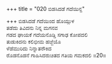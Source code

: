 +++
title = "020 ಬಿಡಸಿದಡೆ ಗದೆಯಿನ್ದ"

+++
ಬಿಡಸಿದಡೆ ಗದೆಯಿಂದ ಹೊಯ್ಗುಳ  
ತಡೆದು ತಿವಿದನು ನಿನ್ನ ಮಗನವ  
ಗಡದ ಘಾಯಕೆ ಗದೆಯನೊಡ್ಡಿ ಸಗಾಢ ಕೋಪದಲಿ  
ತುಡುಕಿದನು ಕಲಿಭೀಮ ಹಜ್ಜೆಯೊ  
ಳೆಡೆಮುರಿದು ನಿನ್ನಾತನೌಕಿದ  
ರೊಡನೊಡನೆ ಗಾಹಿಸಿದರುಚಿತದ ಗತಿಯ ಗಮಕದಲಿ    ॥20॥